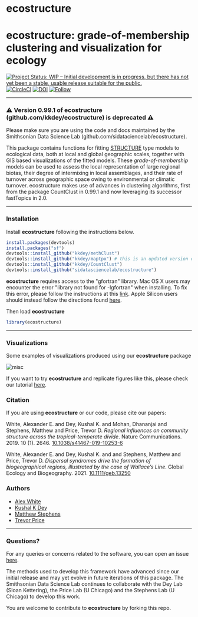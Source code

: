 # ecostructure
ecostructure: grade-of-membership clustering and visualization for ecology
=============================================================
[![Project Status: WIP – Initial development is in progress, but there has not yet been a stable, usable release suitable for the public.](https://www.repostatus.org/badges/latest/wip.svg)](https://www.repostatus.org/#wip) 
[![CircleCI](https://circleci.com/gh/sidatasciencelab/ecostructure.svg?style=svg&circle-token=c025eb22e0d0a3d4efae2b44ee70bcd114f7fc59)](https://app.circleci.com/pipelines/github/sidatasciencelab/ecostructure)
[![DOI](https://zenodo.org/badge/45345.svg)](https://zenodo.org/badge/latestdoi/####)
[![Follow](https://img.shields.io/twitter/follow/SIDataScience.svg?style=social&style=flat&logo=twitter&label=Follow&color=blue)](https://twitter.com/SIDataScience)

---
### :warning: **Version 0.99.1 of ecostructure (github.com/kkdey/ecostructure) is deprecated** :warning:  
Please make sure you are using the code and docs maintained by the Smithsonian Data Science Lab (github.com/sidataciencelab/ecostructure). 

This package contains functions for fitting [STRUCTURE](http://www.genetics.org/content/155/2/945) type models to ecological data, both at local and global geographic scales, together with GIS based visualizations of the fitted models. These *grade-of-membership* models can be used to assess the local representation of large regional biotas, their degree of intermixing in local assemblages, and their rate of turnover across geographic space owing to environmental or climatic turnover. ecostructure makes use of advances in clustering algorithms, first from the package CountClust in 0.99.1 and now leveraging its successor fastTopics in 2.0. 

---

### Installation

Install **ecostructure** following the instructions below.

```R
install.packages(devtools)
install.packages("sf")
devtools::install_github("kkdey/methClust")
devtools::install_github("kkdey/maptpx") # this is an updated version of CRAN package maptpx
devtools::install_github("kkdey/CountClust")
devtools::install_github("sidatasciencelab/ecostructure")
```
**ecostructure** requires access to the "gfortran" library. Mac OS X
users may encounter the error "library not found for -lgfortran" when
installing. To fix this error, please follow the instructions at this
[link](https://thecoatlessprofessor.com/programming/rcpp-rcpparmadillo-and-os-x-mavericks--lgfortran-and--lquadmath-error/). Apple Silicon users should instead follow the directions found [here](https://github.com/bioinfoDZ/RISC/issues/10). 

Then load **ecostructure**

```R
library(ecostructure)
```

---

### Visualizations

Some examples of visualizations produced using our **ecostructure** package

<img src="bin/ecostructure.2.001.jpeg" alt="misc" align = "middle">

If you want to try **ecostructure** and replicate figures like this, please check our tutorial [here](https://sidatasciencelab.github.io/ecostructure/).

### Citation

If you are using **ecostructure** or our code, please cite our papers:

White, Alexander E. and Dey, Kushal K. and Mohan, Dhananjai and Stephens, Matthew and Price, Trevor D. *Regional influences on community structure across the tropical-temperate divide*. Nature Communications. 2019. 10 (1). 2646. [10.1038/s41467-019-10253-6](https://doi.org/10.1038/s41467-019-10253-6)

White, Alexander E. and Dey, Kushal K. and and Stephens, Matthew and Price, Trevor D. *Dispersal syndromes drive the formation of biogeographical regions, illustrated by the case of Wallace’s Line*. Global Ecology and Biogeography. 2021.  [10.1111/geb.13250](https://doi.org/10.1111/geb.13250)
### Authors 
 
- [Alex White](https://sidatasciencelab.github.io/people/leads/alex.html)
- [Kushal K Dey](https://www.deylab.net/)
- [Matthew Stephens](http://stephenslab.uchicago.edu/)
- [Trevor Price](https://pondside.uchicago.edu/ecol-evol/people/price.html)

---

### Questions?

For any queries or concerns related to the software, you can open an issue [here](https://github.com/sidatasciencelab/ecostructure/issues). 

The methods used to develop this framework have advanced since our initial release and may yet evolve in future iterations of this package. The Smithsonian Data Science Lab continues to collaborate with the Dey Lab (Sloan Kettering), the Price Lab (U Chicago) and the Stephens Lab (U Chicago) to develop this work.

You are welcome to contribute to **ecostructure** by forking this repo.










